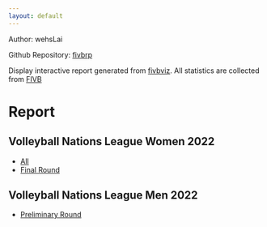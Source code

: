 ```yaml
---
layout: default
---
```

Author: wehsLai

Github Repository: [fivbrp](https://github.com/wehsLai/fivbrp)

Display interactive report generated from [fivbviz](https://github.com/wehsLai/fivbviz).
All statistics are collected from [FIVB](https://www.fivb.com/)

# Report

## Volleyball Nations League Women 2022
- [All](stats/wvnl2022.html)
- [Final Round](stats/wvnl2022_f.html)

## Volleyball Nations League Men 2022
- [Preliminary Round](stats/mvnl2022.html)
